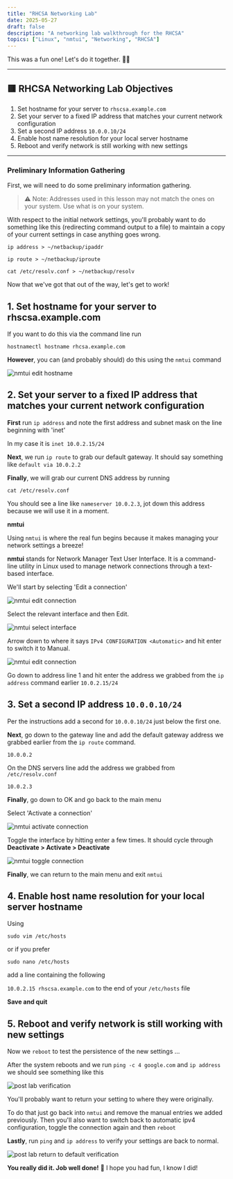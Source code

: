 ```yaml
---
title: "RHCSA Networking Lab"
date: 2025-05-27
draft: false
description: "A networking lab walkthrough for the RHCSA"
topics: ["Linux", "nmtui", "Networking", "RHCSA"]
---
```

 This was a fun one! Let's do it together. 👍🏻


---
## 🟥 RHCSA Networking Lab Objectives
1) Set hostname for your server to `rhscsa.example.com`
2) Set your server to a fixed IP address that matches your current network configuration
3) Set a second IP address `10.0.0.10/24`
4) Enable host name resolution for your local server hostname
5) Reboot and verify network is still working with new settings

---

### Preliminary Information Gathering
First, we will need to do some preliminary information gathering. 

>⚠ Note: Addresses used in this lesson may not match the ones on your system. Use what is on your system.

With respect to the initial network settings, you'll probably want to do something like this (redirecting command output to a file) to maintain a copy of your current settings in case anything goes wrong.

`ip address > ~/netbackup/ipaddr`


`ip route > ~/netbackup/iproute`


`cat /etc/resolv.conf > ~/netbackup/resolv`

Now that we've got that out of the way, let's get to work!


## 1. Set hostname for your server to rhscsa.example.com

If you want to do this via the command line run 

`hostnamectl hostname rhcsa.example.com `

**However**, you can (and probably should) do this using the `nmtui` command

![nmtui edit hostname](netlab-nmtui-edit-hostname.png)
## 2. Set your server to a fixed IP address that matches your current network configuration



**First** run `ip address` and note the first address and subnet mask on the line beginning with 'inet'

In my case it is `inet 10.0.2.15/24` 

**Next**, we run `ip route` to grab our default gateway. It should say something like 
`default via 10.0.2.2`

**Finally**, we will grab our current DNS address by running 

`cat /etc/resolv.conf`

You should see a line like `nameserver 10.0.2.3`, jot down this address because we will use it in a moment. 

**nmtui**

Using `nmtui` is where the real fun begins because it makes managing your network settings a breeze!

**nmtui** stands for Network Manager Text User Interface. It is a command-line utility in Linux used to manage network connections through a text-based interface.

We'll start by selecting 'Edit a connection'

![nmtui edit connection](netlab-nmtui-edit-connection.png)


Select the relevant interface and then Edit.

![nmtui select interface](netlab-nmtui-select-interface.png)

Arrow down to where it says `IPv4 CONFIGURATION <Automatic>` and hit enter to switch it to Manual.

![nmtui edit connection](netlab-nmtui-edit-connection-config.png)

Go down to address line 1 and hit enter the address we grabbed from the `ip address` command earlier `10.0.2.15/24`

## 3. Set a second IP address `10.0.0.10/24`

Per the instructions add a second for `10.0.0.10/24` just below the first one.

**Next**, go down to the gateway line and add the default gateway address we grabbed earlier from the `ip route` command. 

`10.0.0.2`

On the DNS servers line add the address we grabbed from `/etc/resolv.conf`

`10.0.2.3`

**Finally**, go down to OK and go back to the main menu


Select 'Activate a connection' 

![nmtui activate connection](netlab-nmtui-activate-connection.png)

Toggle the interface by hitting enter a few times. It should cycle through **Deactivate > Activate > Deactivate**


![nmtui toggle connection](netlab-nmtui-toggle-connection.png)

**Finally**, we can return to the main menu and exit `nmtui`


## 4. Enable host name resolution for your local server hostname

Using 

`sudo vim /etc/hosts` 

or if you prefer 

`sudo nano /etc/hosts`

add a line containing the following  

`10.0.2.15 rhscsa.example.com` to the end of your `/etc/hosts` file 

**Save and quit**

## 5. Reboot and verify network is still working with new settings

Now we `reboot` to test the persistence of the new settings ...

After the system reboots and we run `ping -c 4 google.com` and `ip address` we should see something like this


![post lab verification](netlab-post-lab-verification.png)


You'll probably want to return your setting to where they were originally. 

To do that just go back into `nmtui` and remove the manual entries we added previously. Then you'll also want to switch back to automatic ipv4 configuration, toggle the connection again and then `reboot` 

**Lastly**, run `ping` and `ip address` to verify your settings are back to normal. 

![post lab return to default verification](netlab-return-to-default-verification.png)

**You really did it. Job well done!**  🥳 I hope you had fun, I know I did! 